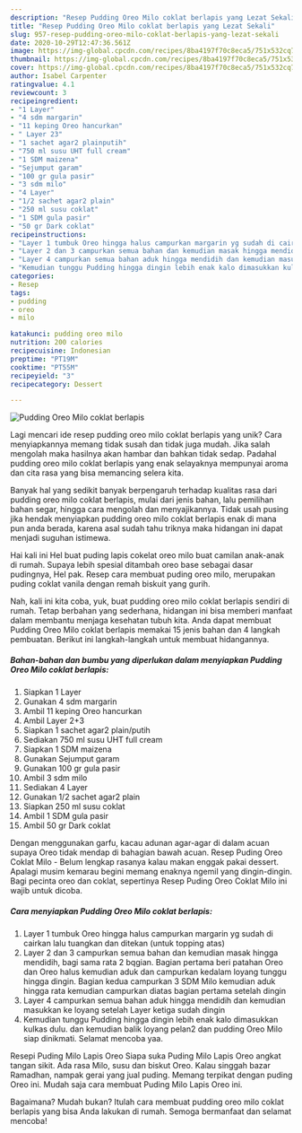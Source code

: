 ```yaml
---
description: "Resep Pudding Oreo Milo coklat berlapis yang Lezat Sekali"
title: "Resep Pudding Oreo Milo coklat berlapis yang Lezat Sekali"
slug: 957-resep-pudding-oreo-milo-coklat-berlapis-yang-lezat-sekali
date: 2020-10-29T12:47:36.561Z
image: https://img-global.cpcdn.com/recipes/8ba4197f70c8eca5/751x532cq70/pudding-oreo-milo-coklat-berlapis-foto-resep-utama.jpg
thumbnail: https://img-global.cpcdn.com/recipes/8ba4197f70c8eca5/751x532cq70/pudding-oreo-milo-coklat-berlapis-foto-resep-utama.jpg
cover: https://img-global.cpcdn.com/recipes/8ba4197f70c8eca5/751x532cq70/pudding-oreo-milo-coklat-berlapis-foto-resep-utama.jpg
author: Isabel Carpenter
ratingvalue: 4.1
reviewcount: 3
recipeingredient:
- "1 Layer"
- "4 sdm margarin"
- "11 keping Oreo hancurkan"
- " Layer 23"
- "1 sachet agar2 plainputih"
- "750 ml susu UHT full cream"
- "1 SDM maizena"
- "Sejumput garam"
- "100 gr gula pasir"
- "3 sdm milo"
- "4 Layer"
- "1/2 sachet agar2 plain"
- "250 ml susu coklat"
- "1 SDM gula pasir"
- "50 gr Dark coklat"
recipeinstructions:
- "Layer 1 tumbuk Oreo hingga halus campurkan margarin yg sudah di cairkan lalu tuangkan dan ditekan (untuk topping atas)"
- "Layer 2 dan 3 campurkan semua bahan dan kemudian masak hingga mendidih, bagi sama rata 2 bqgian. Bagian pertama beri patahan Oreo dan Oreo halus kemudian aduk dan campurkan kedalam loyang tunggu hingga dingin. Bagian kedua campurkan 3 SDM Milo kemudian aduk hingga rata kemudian campurkan diatas bagian pertama setelah dingin"
- "Layer 4 campurkan semua bahan aduk hingga mendidih dan kemudian masukkan ke loyang setelah Layer ketiga sudah dingin"
- "Kemudian tunggu Pudding hingga dingin lebih enak kalo dimasukkan kulkas dulu. dan kemudian balik loyang pelan2 dan pudding Oreo Milo siap dinikmati. Selamat mencoba yaa."
categories:
- Resep
tags:
- pudding
- oreo
- milo

katakunci: pudding oreo milo 
nutrition: 200 calories
recipecuisine: Indonesian
preptime: "PT19M"
cooktime: "PT55M"
recipeyield: "3"
recipecategory: Dessert

---
```



![Pudding Oreo Milo coklat berlapis](https://img-global.cpcdn.com/recipes/8ba4197f70c8eca5/751x532cq70/pudding-oreo-milo-coklat-berlapis-foto-resep-utama.jpg)

Lagi mencari ide resep pudding oreo milo coklat berlapis yang unik? Cara menyiapkannya memang tidak susah dan tidak juga mudah. Jika salah mengolah maka hasilnya akan hambar dan bahkan tidak sedap. Padahal pudding oreo milo coklat berlapis yang enak selayaknya mempunyai aroma dan cita rasa yang bisa memancing selera kita.

Banyak hal yang sedikit banyak berpengaruh terhadap kualitas rasa dari pudding oreo milo coklat berlapis, mulai dari jenis bahan, lalu pemilihan bahan segar, hingga cara mengolah dan menyajikannya. Tidak usah pusing jika hendak menyiapkan pudding oreo milo coklat berlapis enak di mana pun anda berada, karena asal sudah tahu triknya maka hidangan ini dapat menjadi suguhan istimewa.

Hai kali ini Hel buat puding lapis cokelat oreo milo buat camilan anak-anak di rumah. Supaya lebih spesial ditambah oreo base sebagai dasar pudingnya, Hel pak. Resep cara membuat puding oreo milo, merupakan puding coklat vanila dengan remah biskuit yang gurih.


Nah, kali ini kita coba, yuk, buat pudding oreo milo coklat berlapis sendiri di rumah. Tetap berbahan yang sederhana, hidangan ini bisa memberi manfaat dalam membantu menjaga kesehatan tubuh kita. Anda dapat membuat Pudding Oreo Milo coklat berlapis memakai 15 jenis bahan dan 4 langkah pembuatan. Berikut ini langkah-langkah untuk membuat hidangannya.

<!--inarticleads1-->

##### Bahan-bahan dan bumbu yang diperlukan dalam menyiapkan Pudding Oreo Milo coklat berlapis:

1. Siapkan 1 Layer
1. Gunakan 4 sdm margarin
1. Ambil 11 keping Oreo hancurkan
1. Ambil  Layer 2+3
1. Siapkan 1 sachet agar2 plain/putih
1. Sediakan 750 ml susu UHT full cream
1. Siapkan 1 SDM maizena
1. Gunakan Sejumput garam
1. Gunakan 100 gr gula pasir
1. Ambil 3 sdm milo
1. Sediakan 4 Layer
1. Gunakan 1/2 sachet agar2 plain
1. Siapkan 250 ml susu coklat
1. Ambil 1 SDM gula pasir
1. Ambil 50 gr Dark coklat


Dengan menggunakan garfu, kacau adunan agar-agar di dalam acuan supaya Oreo tidak mendap di bahagian bawah acuan﻿. Resep Puding Oreo Coklat Milo - Belum lengkap rasanya kalau makan enggak pakai dessert. Apalagi musim kemarau begini memang enaknya ngemil yang dingin-dingin. Bagi pecinta oreo dan coklat, sepertinya Resep Puding Oreo Coklat Milo ini wajib untuk dicoba. 

<!--inarticleads2-->

##### Cara menyiapkan Pudding Oreo Milo coklat berlapis:

1. Layer 1 tumbuk Oreo hingga halus campurkan margarin yg sudah di cairkan lalu tuangkan dan ditekan (untuk topping atas)
1. Layer 2 dan 3 campurkan semua bahan dan kemudian masak hingga mendidih, bagi sama rata 2 bqgian. Bagian pertama beri patahan Oreo dan Oreo halus kemudian aduk dan campurkan kedalam loyang tunggu hingga dingin. Bagian kedua campurkan 3 SDM Milo kemudian aduk hingga rata kemudian campurkan diatas bagian pertama setelah dingin
1. Layer 4 campurkan semua bahan aduk hingga mendidih dan kemudian masukkan ke loyang setelah Layer ketiga sudah dingin
1. Kemudian tunggu Pudding hingga dingin lebih enak kalo dimasukkan kulkas dulu. dan kemudian balik loyang pelan2 dan pudding Oreo Milo siap dinikmati. Selamat mencoba yaa.


Resepi Puding Milo Lapis Oreo Siapa suka Puding Milo Lapis Oreo angkat tangan sikit. Ada rasa Milo, susu dan biskut Oreo. Kalau singgah bazar Ramadhan, nampak gerai yang jual puding. Memang terpikat dengan puding Oreo ini. Mudah saja cara membuat Puding Milo Lapis Oreo ini. 

Bagaimana? Mudah bukan? Itulah cara membuat pudding oreo milo coklat berlapis yang bisa Anda lakukan di rumah. Semoga bermanfaat dan selamat mencoba!
